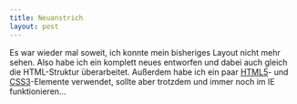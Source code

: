 ```yaml
---
title: Neuanstrich
layout: post
---
```

Es war wieder mal soweit, ich konnte mein bisheriges Layout nicht mehr sehen. Also habe ich ein komplett neues entworfen und dabei auch gleich die HTML-Struktur überarbeitet. Außerdem habe ich ein paar <a href="http://diveintohtml5.org/">HTML5</a>- und <a href="http://www.css3.info/">CSS3</a>-Elemente verwendet, sollte aber trotzdem und immer noch im IE funktionieren...
